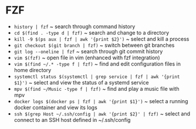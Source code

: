# FZF

- `history | fzf` ~ search through command history
- `cd $(find . -type d | fzf)` ~ search and change to a directory
- `kill -9 $(ps aux | fzf | awk '{print $2}')` ~ select and kill a process
- `git checkout $(git branch | fzf)` ~ switch between git branches
- `git log --oneline | fzf` ~ search through git commit history
- `vim $(fzf)` ~ open file in vim (enhanced with fzf integration)
- `vim $(find ~/.* -type f | fzf)` ~ find and edit configuration files in home directory
- `systemctl status $(systemctl | grep service | fzf | awk '{print $1}')` ~ select and view the status of a systemd service
- `mpv $(find ~/Music -type f | fzf)` ~ find and play a music file with mpv
- `docker logs $(docker ps | fzf | awk '{print $1}')` ~ select a running docker container and view its logs
- `ssh $(grep Host ~/.ssh/config | awk '{print $2}' | fzf)` ~ select and connect to an SSH host defined in ~/.ssh/config
